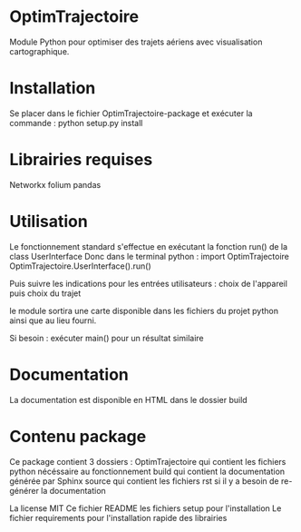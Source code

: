 # OptimTrajectoire

Module Python pour optimiser des trajets aériens avec visualisation cartographique.

# Installation 

Se placer dans le fichier OptimTrajectoire-package et exécuter la commande : 
python setup.py install 

# Librairies requises 
 Networkx
 folium 
 pandas

# Utilisation 

Le fonctionnement standard s'effectue en exécutant la fonction run() de la class UserInterface
Donc dans le terminal python : 
import OptimTrajectoire 
OptimTrajectoire.UserInterface().run()

Puis suivre les indications pour les entrées utilisateurs : choix de l'appareil puis choix du trajet

le module sortira une carte disponible dans les fichiers du projet python ainsi que au lieu fourni.

Si besoin : exécuter main() pour un résultat similaire

# Documentation 

La documentation est disponible en HTML dans le dossier build

# Contenu package 

Ce package contient 3 dossiers : 
OptimTrajectoire qui contient les fichiers python nécéssaire au fonctionnement 
build qui contient la documentation générée par Sphinx
source qui contient les fichiers rst si il y a besoin de re-générer la documentation 

La license MIT
Ce fichier README
les fichiers setup pour l'installation
Le fichier requirements pour l'installation rapide des librairies


